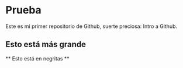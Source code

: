 # Prueba
Este es mi primer repositorio de Github, suerte preciosa: Intro a Github.


## Esto está más grande

** Esto está en negritas **
